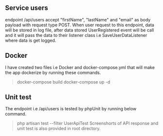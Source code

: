 

## Service users

endpoint /api/users accept "firstName", "lastName" and "email" as body payload with request type POST.
When user request to this endpoint, data will be stored in log file, after data stored UserRegistered event will be call
and it will pass the data to their listener class i.e SaveUserDataListener where data is get logged.

## Docker

I have created two files i.e Docker and docker-compose.yml that will make the app dockerize by running these commands.
> docker-compose build
> docker-compose up -d


## Unit test

The endpoint i.e /api/users is tested by phpUnit by running below command.
> php artisan test --filter UserApiTest
Screenshorts of API response and unit test is also provided in root directory. 
